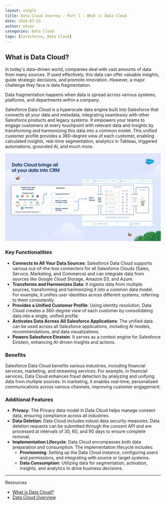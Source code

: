 ```yaml
---
layout: single
title: Data Cloud Journey - Part 1 - What is Data Cloud
date: 2024-07-23
author: ehsan
categories: Data Cloud
tags: [Salesforce, Data Cloud]
---
```


## What is Data Cloud?

In today's data-driven world, companies deal with vast amounts of data from many sources. If used effectively, this data can offer valuable insights, guide strategic decisions, and promote innovation. However, a major challenge they face is data fragmentation.

Data fragmentation happens when data is spread across various systems, platforms, and departments within a company.

Salesforce Data Cloud is a hyperscale data engine built into Salesforce that connects all your data and metadata, integrating seamlessly with other Salesforce products and legacy systems. It empowers your teams to engage customers at every touchpoint with relevant data and insights by transforming and harmonizing this data into a common model. This unified customer profile provides a 360-degree view of each customer, enabling calculated insights, real-time segmentation, analytics in Tableau, triggered automations, grounded AI, and much more.

![Data Cloud brings all of your data into CRM](/assets/images/data-cloud/data-cloud-brings-all-data-into-crm.png "How Data Cloud Works")

### Key Functionalities

- **Connects to All Your Data Sources**: Salesforce Data Cloud supports various out-of-the-box connectors for all Salesforce Clouds (Sales, Service, Marketing, and Commerce) and can integrate data from sources like Google Cloud Storage, Amazon S3, and Azure.
- **Transforms and Harmonizes Data**: It ingests data from multiple sources, transforming and harmonizing it into a common data model. For example, it unifies user identities across different systems, referring to them consistently.
- **Provides a Unified Customer Profile**: Using identity resolution, Data Cloud creates a 360-degree view of each customer by consolidating data into a single, unified profile.
- **Activates Data Across All Salesforce Applications**: The unified data can be used across all Salesforce applications, including AI models, recommendations, and data visualizations.
- **Powers Salesforce Einstein**: It serves as a context engine for Salesforce Einstein, enhancing AI-driven insights and actions.

### Benefits

Salesforce Data Cloud benefits various industries, including financial services, marketing, and streaming services. For example, in financial services, Data Cloud enhances fraud detection by analyzing and unifying data from multiple sources. In marketing, it enables real-time, personalized communications across various channels, improving customer engagement.

### Additional Features

- **Privacy**: The Privacy data model in Data Cloud helps manage consent data, ensuring compliance across all industries.
- **Data Deletion**: Data Cloud includes robust data security measures. Data deletion requests can be submitted through the consent API and are processed at intervals of 30, 60, and 90 days to ensure complete removal.
- **Implementation Lifecycle**: Data Cloud encompasses both data preparation and consumption. The implementation lifecycle includes:
  - **Provisioning**: Setting up the Data Cloud instance, configuring users and permissions, and integrating with source or target systems.
  - **Data Consumption**: Utilizing data for segmentation, activation, insights, and analytics to drive business decisions.

---

Resources

- [What is Data Cloud?](https://www.youtube.com/watch?v=9aHqgCO8SlQ "What is Data Cloud?")
- [Data Cloud Overview](https://www.youtube.com/watch?v=5_F4E_ozqvY "Data Cloud Overview")
